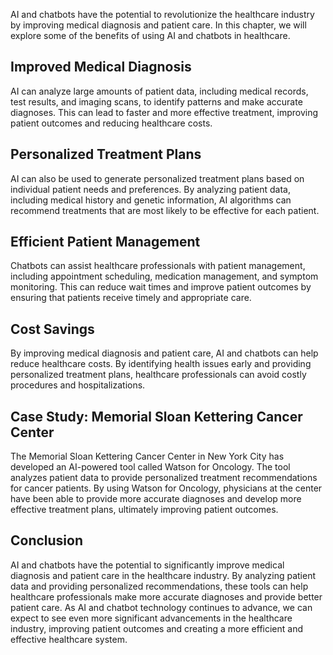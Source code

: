 
AI and chatbots have the potential to revolutionize the healthcare industry by improving medical diagnosis and patient care. In this chapter, we will explore some of the benefits of using AI and chatbots in healthcare.

Improved Medical Diagnosis
--------------------------

AI can analyze large amounts of patient data, including medical records, test results, and imaging scans, to identify patterns and make accurate diagnoses. This can lead to faster and more effective treatment, improving patient outcomes and reducing healthcare costs.

Personalized Treatment Plans
----------------------------

AI can also be used to generate personalized treatment plans based on individual patient needs and preferences. By analyzing patient data, including medical history and genetic information, AI algorithms can recommend treatments that are most likely to be effective for each patient.

Efficient Patient Management
----------------------------

Chatbots can assist healthcare professionals with patient management, including appointment scheduling, medication management, and symptom monitoring. This can reduce wait times and improve patient outcomes by ensuring that patients receive timely and appropriate care.

Cost Savings
------------

By improving medical diagnosis and patient care, AI and chatbots can help reduce healthcare costs. By identifying health issues early and providing personalized treatment plans, healthcare professionals can avoid costly procedures and hospitalizations.

Case Study: Memorial Sloan Kettering Cancer Center
--------------------------------------------------

The Memorial Sloan Kettering Cancer Center in New York City has developed an AI-powered tool called Watson for Oncology. The tool analyzes patient data to provide personalized treatment recommendations for cancer patients. By using Watson for Oncology, physicians at the center have been able to provide more accurate diagnoses and develop more effective treatment plans, ultimately improving patient outcomes.

Conclusion
----------

AI and chatbots have the potential to significantly improve medical diagnosis and patient care in the healthcare industry. By analyzing patient data and providing personalized recommendations, these tools can help healthcare professionals make more accurate diagnoses and provide better patient care. As AI and chatbot technology continues to advance, we can expect to see even more significant advancements in the healthcare industry, improving patient outcomes and creating a more efficient and effective healthcare system.

